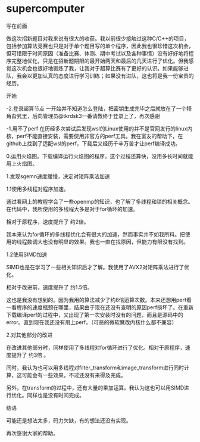 # supercomputer
写在前面

做这次招新题目对我来说有很大的收获。我以前很少接触过这种C/C++的项目，包括参加算法竞赛也只是对于单个题目写的单个程序，因此我也很珍惜这次机会，但可惜限于时间原因（准备比赛、体测、期中考试以及各种事情）没有好好地将程序完整地优化，只是在招新题期限的最开始两天和最后的几天进行了优化。但我感觉这次机会也很好地锻炼了我，让我对于超算比赛有了更好的认识。如果能够进队，我会以更加认真的态度进行学习训练；如果没有进队，这也将是我一份宝贵的经历。


开始


-2.登录超算节点 一开始并不知道怎么登陆，把密钥生成完毕之后就放在了一个犄角旮旯里，后向管理员@tkrdsk3一番请教终于登录上了，再次感谢 


-1.用不了perf 在历经多次尝试后发现wsl的Linux使用的并不是官网发行的linux内核，perf不能直接安装，需要使用非官方的perf工具。我在室友的帮助下，在github上找到了适配wsl的perf，下载后又经历千辛万苦才让perf编译成功。 


0.运用火焰图。下载编译运行火焰图的程序。这个过程还算快，没用多长时间就能用上火焰图。


1.发现sgemn速度缓慢，决定对矩阵乘法加速 

1.1使用多线程对程序加速。

通过看网上的教程学会了一些openmp的知识，也了解了多线程和锁的相关概念。在代码中，我所使用的多线程大多是对于for循环的加速。

相对于原程序，速度提升了 约2倍。

我本来认为for循环的多线程优化会有很大的加速，然而事实并不如我所料。把使用的线程数调大也没有明显的效果。我也一直在找原因，但能力有限没有找到。


1.2使用SIMD加速

SIMD也是在学习了一些相关知识后才了解。我使用了AVX2对矩阵乘法进行了优化。

相对于改进前，速度提升了 约1.5倍。

这也是我没有想到的。因为我用的算法减少了约8倍运算次数。本来还想用perf看一看程序的速度瓶颈在哪里，结果由于现在还没有查明的原因perf损坏了。在重新下载编译perf的过程中，又出现了第一次安装时没有的问题，而且是源码中的error。直到现在我还没有用上perf。（可恶的微软魔改内核什么都不兼容）


2.对其他部分的改进

在改进其他部分时，同样使用了多线程对for循环进行了优化。相对于原程序，速度提升了 约3倍 。

同时，我认为也可以用多线程对filter_transform和image_transform进行同时计算，这可能会有一些效果，不过还没有来得及完成。

另外，在transform的过程中，还有大量的乘加运算。我认为这也可以用SIMD进行优化。同样也是没有时间完成。

结语

可能还是想法太多，码力欠缺，有的想法还没有实现。

再次感谢大家的帮助。
